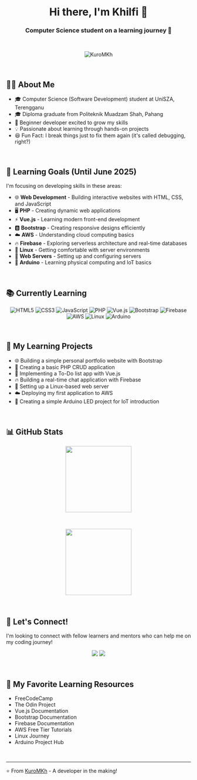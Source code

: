 <h1 align="center">Hi there, I'm Khilfi 👋</h1>
<h3 align="center">Computer Science student on a learning journey 🚀</h3>
<br>

<p align="center">
  <img src="https://komarev.com/ghpvc/?username=KuroMKh&label=Profile%20views&color=0e75b6&style=flat" alt="KuroMKh" />
</p>
<br>

## 👨‍💻 About Me

- 🎓 Computer Science (Software Development) student at UniSZA, Terengganu<br>
- 🎓 Diploma graduate from Politeknik Muadzam Shah, Pahang<br>
- 🌱 Beginner developer excited to grow my skills<br>
- 💡 Passionate about learning through hands-on projects<br>
- 😆 Fun Fact: I break things just to fix them again (it's called debugging, right?)<br>
<br>

## 🎯 Learning Goals (Until June 2025)

I'm focusing on developing skills in these areas:<br>

- 🌐 **Web Development** - Building interactive websites with HTML, CSS, and JavaScript<br>
- 🖥️ **PHP** - Creating dynamic web applications<br>
- ⚡ **Vue.js** - Learning modern front-end development<br>
- 🅱️ **Bootstrap** - Creating responsive designs efficiently<br>
- ☁️ **AWS** - Understanding cloud computing basics<br>
- 🔥 **Firebase** - Exploring serverless architecture and real-time databases<br>
- 🐧 **Linux** - Getting comfortable with server environments<br>
- 🔧 **Web Servers** - Setting up and configuring servers<br>
- 🤖 **Arduino** - Learning physical computing and IoT basics<br>
<br>

## 📚 Currently Learning

<p align="center">
  <img src="https://img.shields.io/badge/HTML5-E34F26?style=for-the-badge&logo=html5&logoColor=white" alt="HTML5" />
  <img src="https://img.shields.io/badge/CSS3-1572B6?style=for-the-badge&logo=css3&logoColor=white" alt="CSS3" />
  <img src="https://img.shields.io/badge/JavaScript-F7DF1E?style=for-the-badge&logo=javascript&logoColor=black" alt="JavaScript" />
  <img src="https://img.shields.io/badge/PHP-777BB4?style=for-the-badge&logo=php&logoColor=white" alt="PHP" />
  <img src="https://img.shields.io/badge/Vue.js-4FC08D?style=for-the-badge&logo=vue.js&logoColor=white" alt="Vue.js" />
  <img src="https://img.shields.io/badge/Bootstrap-7952B3?style=for-the-badge&logo=bootstrap&logoColor=white" alt="Bootstrap" />
  <img src="https://img.shields.io/badge/Firebase-FFCA28?style=for-the-badge&logo=firebase&logoColor=black" alt="Firebase" />
  <img src="https://img.shields.io/badge/AWS-232F3E?style=for-the-badge&logo=amazon-aws&logoColor=white" alt="AWS" />
  <img src="https://img.shields.io/badge/Linux-FCC624?style=for-the-badge&logo=linux&logoColor=black" alt="Linux" />
  <img src="https://img.shields.io/badge/Arduino-00979D?style=for-the-badge&logo=arduino&logoColor=white" alt="Arduino" />
</p>
<br>

## 🚀 My Learning Projects

- 🌐 Building a simple personal portfolio website with Bootstrap<br>
- 📝 Creating a basic PHP CRUD application<br>
- 🔄 Implementing a To-Do list app with Vue.js<br>
- 🔥 Building a real-time chat application with Firebase<br>
- 🐧 Setting up a Linux-based web server<br>
- ☁️ Deploying my first application to AWS<br>
- 🤖 Creating a simple Arduino LED project for IoT introduction<br>
<br>

## 📊 GitHub Stats

<p align="center">
  <img src="https://github-readme-stats.vercel.app/api?username=KuroMKh&show_icons=true&theme=tokyonight" height="180em"/>
</p>
<br>

<p align="center">
  <img src="https://github-readme-stats.vercel.app/api/top-langs/?username=KuroMKh&layout=compact&theme=tokyonight" height="180em"/>
</p>
<br>

## 💬 Let's Connect!

I'm looking to connect with fellow learners and mentors who can help me on my coding journey!<br>

<p align="center">
  <a href="mailto:your-email@example.com"><img src="https://img.shields.io/badge/Email-D14836?style=for-the-badge&logo=gmail&logoColor=white"/></a>
  <a href="https://www.linkedin.com/in/muhammad-khilfi-/"><img src="https://img.shields.io/badge/LinkedIn-0077B5?style=for-the-badge&logo=linkedin&logoColor=white"/></a>
</p>
<br>

## 📖 My Favorite Learning Resources

- FreeCodeCamp<br>
- The Odin Project<br>
- Vue.js Documentation<br>
- Bootstrap Documentation<br>
- Firebase Documentation<br>
- AWS Free Tier Tutorials<br>
- Linux Journey<br>
- Arduino Project Hub<br>
<br>

---

⭐️ From [KuroMKh](https://github.com/KuroMKh) - A developer in the making!
